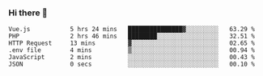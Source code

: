 ### Hi there 👋

<!--START_SECTION:waka-->

```text
Vue.js           5 hrs 24 mins   ███████████████▓░░░░░░░░░   63.29 %
PHP              2 hrs 46 mins   ████████░░░░░░░░░░░░░░░░░   32.51 %
HTTP Request     13 mins         ▓░░░░░░░░░░░░░░░░░░░░░░░░   02.65 %
.env file        4 mins          ▒░░░░░░░░░░░░░░░░░░░░░░░░   00.94 %
JavaScript       2 mins          ░░░░░░░░░░░░░░░░░░░░░░░░░   00.43 %
JSON             0 secs          ░░░░░░░░░░░░░░░░░░░░░░░░░   00.10 %
```

<!--END_SECTION:waka-->

<!--
**Jonas-VanHaeken/Jonas-VanHaeken** is a ✨ _special_ ✨ repository because its `README.md` (this file) appears on your GitHub profile.

Here are some ideas to get you started:

- 🔭 I’m currently working on ...
- 🌱 I’m currently learning ...
- 👯 I’m looking to collaborate on ...
- 🤔 I’m looking for help with ...
- 💬 Ask me about ...
- 📫 How to reach me: ...
- 😄 Pronouns: ...
- ⚡ Fun fact: ...
-->
